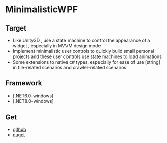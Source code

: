 ﻿# MinimalisticWPF
## Target
- Like Unity3D , use a state machine to control the appearance of a widget , especially in MVVM design mode
- Implement minimalistic user controls to quickly build small personal projects and these user controls use state machines to load animations
- Some extensions to native c# types, especially for ease of use [string] in file-related scenarios and crawler-related scenarios
## Framework
- [.NET6.0-windows] 
- [.NET8.0-windows]
## Get
- [github][1]
- [nuget][2]

[1]: https://github.com/ChengduNeusoftUniversity-FengJunjie-Y22/MinimalisticWPF
[2]: https://www.nuget.org/packages/MinimalisticWPF/

